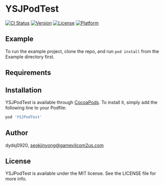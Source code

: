 # YSJPodTest

[![CI Status](https://img.shields.io/travis/dydsj0920/YSJPodTest.svg?style=flat)](https://travis-ci.org/dydsj0920/YSJPodTest)
[![Version](https://img.shields.io/cocoapods/v/YSJPodTest.svg?style=flat)](https://cocoapods.org/pods/YSJPodTest)
[![License](https://img.shields.io/cocoapods/l/YSJPodTest.svg?style=flat)](https://cocoapods.org/pods/YSJPodTest)
[![Platform](https://img.shields.io/cocoapods/p/YSJPodTest.svg?style=flat)](https://cocoapods.org/pods/YSJPodTest)

## Example

To run the example project, clone the repo, and run `pod install` from the Example directory first.

## Requirements

## Installation

YSJPodTest is available through [CocoaPods](https://cocoapods.org). To install
it, simply add the following line to your Podfile:

```ruby
pod 'YSJPodTest'
```

## Author

dydsj0920, seokjinyong@gamevilcom2us.com

## License

YSJPodTest is available under the MIT license. See the LICENSE file for more info.
